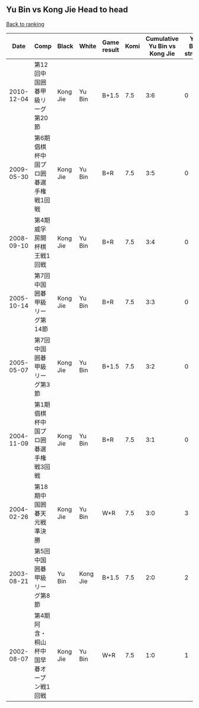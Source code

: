 ## Yu Bin vs Kong Jie Head to head

[Back to ranking](../../index.md)




| **Date** | **Comp** | **Black** | **White** | **Game result** | **Komi** | **Cumulative Yu Bin vs Kong Jie** | **Yu Bin streak** | **Kong Jie streak** | 
| --- | --- | --- | --- | --- | --- | --- | --- | --- |
| 2010-12-04 | 第12回中国囲碁甲級リーグ第20節 | Kong Jie | Yu Bin | B+1.5 | 7.5 | 3:6 | 0 | 6 | 
| 2009-05-30 | 第6期倡棋杯中国プロ囲碁選手権戦1回戦 | Kong Jie | Yu Bin | B+R | 7.5 | 3:5 | 0 | 5 | 
| 2008-09-10 | 第4期威孚房開杯棋王戦1回戦 | Kong Jie | Yu Bin | B+R | 7.5 | 3:4 | 0 | 4 | 
| 2005-10-14 | 第7回中国囲碁甲級リーグ第14節 | Kong Jie | Yu Bin | B+R | 7.5 | 3:3 | 0 | 3 | 
| 2005-05-07 | 第7回中国囲碁甲級リーグ第3節 | Kong Jie | Yu Bin | B+1.5 | 7.5 | 3:2 | 0 | 2 | 
| 2004-11-09 | 第1期倡棋杯中国プロ囲碁選手権戦3回戦 | Kong Jie | Yu Bin | B+R | 7.5 | 3:1 | 0 | 1 | 
| 2004-02-26 | 第18期中国囲碁天元戦準決勝 | Kong Jie | Yu Bin | W+R | 7.5 | 3:0 | 3 | 0 | 
| 2003-08-21 | 第5回中国囲碁甲級リーグ第8節 | Yu Bin | Kong Jie | B+1.5 | 7.5 | 2:0 | 2 | 0 | 
| 2002-08-07 | 第4期阿含・桐山杯中国早碁オープン戦1回戦 | Kong Jie | Yu Bin | W+R | 7.5 | 1:0 | 1 | 0 |





